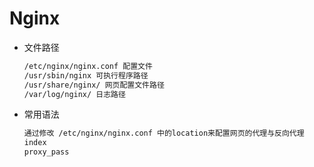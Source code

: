 #	Nginx

+ 文件路径

  ```txt
  /etc/nginx/nginx.conf 配置文件
  /usr/sbin/nginx 可执行程序路径
  /usr/share/nginx/ 网页配置文件路径
  /var/log/nginx/ 日志路径
  ```

+ 常用语法

  ```txt
  通过修改 /etc/nginx/nginx.conf 中的location来配置网页的代理与反向代理
  index
  proxy_pass
  ```

  